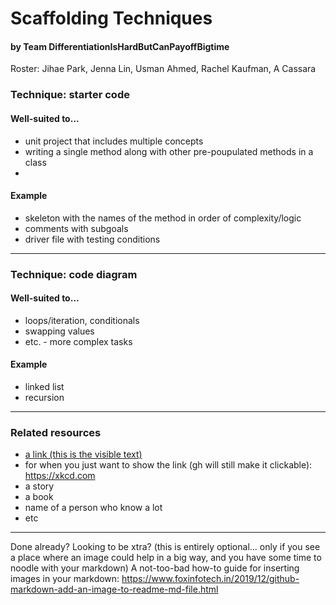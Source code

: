 # Scaffolding Techniques
#### by Team DifferentiationIsHardButCanPayoffBigtime
Roster: Jihae Park, Jenna Lin, Usman Ahmed, Rachel Kaufman, A Cassara
### Technique: starter code 
#### Well-suited to...
* unit project that includes multiple concepts
* writing a single method along with other pre-poupulated methods in a class
* 
#### Example
* skeleton with the names of the method in order of complexity/logic
* comments with subgoals
* driver file with testing conditions
* * *
### Technique: code diagram
#### Well-suited to...
* loops/iteration, conditionals
* swapping values
* etc. - more complex tasks
#### Example
* linked list 
* recursion
* * *
### Related resources
* [a link (this is the visible text)]([https://xkcd.com](https://pythontutor.com/java.html#mode=edit))
* for when you just want to show the link (gh will still make it clickable): https://xkcd.com
* a story
* a book
* name of a person who know a lot
* etc
* * *
Done already? Looking to be xtra? (this is entirely optional... only if you see a place where an image could help in a big way, and you have some time to noodle with your markdown)
A not-too-bad how-to guide for inserting images in your markdown: https://www.foxinfotech.in/2019/12/github-markdown-add-an-image-to-readme-md-file.html